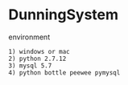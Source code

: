 # DunningSystem

environment

    1) windows or mac
    2) python 2.7.12
    3) mysql 5.7
    4) python bottle peewee pymysql